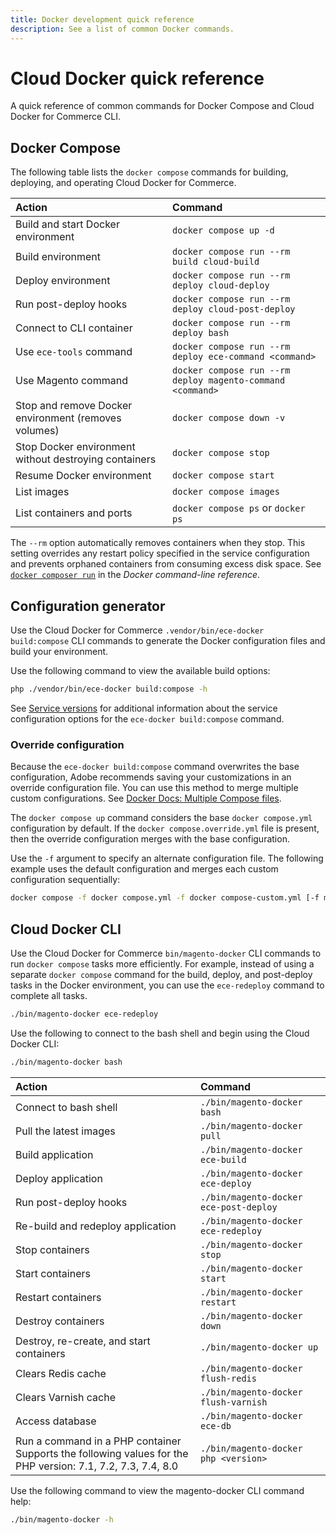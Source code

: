 ```yaml
---
title: Docker development quick reference
description: See a list of common Docker commands.
---
```


# Cloud Docker quick reference

A quick reference of common commands for Docker Compose and Cloud Docker for Commerce CLI.

## Docker Compose

The following table lists the `docker compose` commands for building, deploying, and operating Cloud Docker for Commerce.

| Action                                                | Command                                                    |
| :---------------------------------------------------- | :--------------------------------------------------------- |
| Build and start Docker environment                    | `docker compose up -d`                                     |
| Build environment                                     | `docker compose run --rm build cloud-build`                |
| Deploy environment                                    | `docker compose run --rm deploy cloud-deploy`              |
| Run post-deploy hooks                                 | `docker compose run --rm deploy cloud-post-deploy`         |
| Connect to CLI container                              | `docker compose run --rm deploy bash`                      |
| Use `ece-tools` command                               | `docker compose run --rm deploy ece-command <command>`     |
| Use Magento command                                   | `docker compose run --rm deploy magento-command <command>` |
| Stop and remove Docker environment (removes volumes)  | `docker compose down -v`                                   |
| Stop Docker environment without destroying containers | `docker compose stop`                                      |
| Resume Docker environment                             | `docker compose start`                                     |
| List images                                           | `docker compose images`                                    |
| List containers and ports                             | `docker compose ps` or `docker ps`                         |

<InlineAlert variant="info" slots="text"/>

The `--rm` option automatically removes containers when they stop. This setting overrides any restart policy specified in the service configuration and prevents orphaned containers from consuming excess disk space. See [`docker composer run`](https://docs.docker.com/engine/reference/commandline/compose_run/) in the _Docker command-line reference_.

## Configuration generator

Use the Cloud Docker for Commerce `.vendor/bin/ece-docker build:compose` CLI commands to generate the Docker configuration files and build your environment.

Use the following command to view the available build options:

```bash
php ./vendor/bin/ece-docker build:compose -h
```

<InlineAlert variant="info" slots="text"/>

See [Service versions](../docker/containers/index.md) for additional information about the service configuration options for the `ece-docker build:compose` command.

### Override configuration

Because the `ece-docker build:compose` command overwrites the base configuration, Adobe recommends saving your customizations in an override configuration file. You can use this method to merge multiple custom configurations. See [Docker Docs: Multiple Compose files](https://docs.docker.com/compose/extends/#multiple-compose-files).

The `docker compose up` command considers the base `docker compose.yml` configuration by default. If the `docker compose.override.yml` file is present, then the override configuration merges with the base configuration.

Use the `-f` argument to specify an alternate configuration file. The following example uses the default configuration and merges each custom configuration sequentially:

```bash
docker compose -f docker compose.yml -f docker compose-custom.yml [-f more-custom-docker compose.yml] up
```

## Cloud Docker CLI

Use the Cloud Docker for Commerce `bin/magento-docker` CLI commands to run `docker compose` tasks more efficiently. For example, instead of using a separate `docker compose` command for the build, deploy, and post-deploy tasks in the Docker environment, you can use the `ece-redeploy` command to complete all tasks.

```bash
./bin/magento-docker ece-redeploy
```

Use the following to connect to the bash shell and begin using the Cloud Docker CLI:

```bash
./bin/magento-docker bash
```

| Action                                                                                                         | Command                                |
| :------------------------------------------------------------------------------------------------------------- | :------------------------------------- |
| Connect to bash shell                                                                                          | `./bin/magento-docker bash`            |
| Pull the latest images                                                                                         | `./bin/magento-docker pull`            |
| Build application                                                                                              | `./bin/magento-docker ece-build`       |
| Deploy application                                                                                             | `./bin/magento-docker ece-deploy`      |
| Run post-deploy hooks                                                                                          | `./bin/magento-docker ece-post-deploy` |
| Re-build and redeploy application                                                                              | `./bin/magento-docker ece-redeploy`    |
| Stop containers                                                                                                | `./bin/magento-docker stop`            |
| Start containers                                                                                               | `./bin/magento-docker start`           |
| Restart containers                                                                                             | `./bin/magento-docker restart`         |
| Destroy containers                                                                                             | `./bin/magento-docker down`            |
| Destroy, re-create, and start containers                                                                       | `./bin/magento-docker up`              |
| Clears Redis cache                                                                                             | `./bin/magento-docker flush-redis`     |
| Clears Varnish cache                                                                                           | `./bin/magento-docker flush-varnish`   |
| Access database                                                                                                | `./bin/magento-docker ece-db`          |
| Run a command in a PHP container<br/>Supports the following values for the PHP version: 7.1, 7.2, 7.3, 7.4, 8.0 | `./bin/magento-docker php <version>`   |

<InlineAlert variant="help" slots="text1, text2"/>

Use the following command to view the magento-docker CLI command help:

```bash
./bin/magento-docker -h
```
